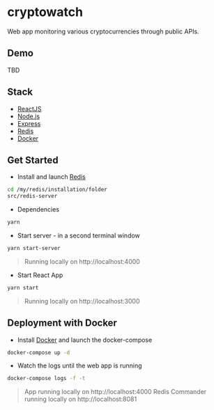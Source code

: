 # cryptowatch
Web app monitoring various cryptocurrencies through public APIs.

## Demo
TBD

## Stack
* [ReactJS](https://reactjs.org/)
* [Node.js](https://nodejs.org/en/)
* [Express](http://expressjs.com/)
* [Redis](https://redis.io/download)
* [Docker](https://www.docker.com/)

## Get Started
* Install and launch [Redis](https://redis.io/download)
```bash
cd /my/redis/installation/folder
src/redis-server
```
* Dependencies
```bash
yarn
```
* Start server - in a second terminal window
```bash
yarn start-server
```
> Running locally on http://localhost:4000
* Start React App
```bash
yarn start
```
> Running locally on http://localhost:3000

## Deployment with Docker
* Install [Docker](https://www.docker.com/) and launch the docker-compose
```bash
docker-compose up -d
```
* Watch the logs until the web app is running
```bash
docker-compose logs -f -t
```
> App running locally on http://localhost:4000
> Redis Commander running locally on http://localhost:8081

